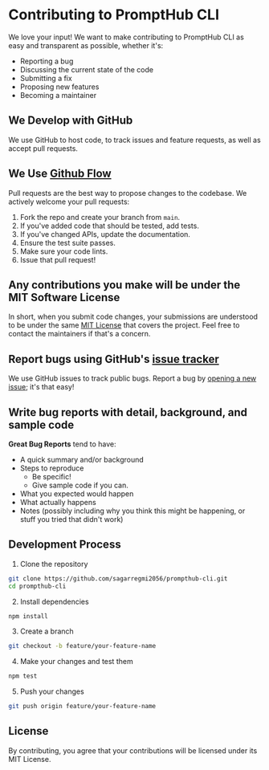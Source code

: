 # Contributing to PromptHub CLI

We love your input! We want to make contributing to PromptHub CLI as easy and transparent as possible, whether it's:

- Reporting a bug
- Discussing the current state of the code
- Submitting a fix
- Proposing new features
- Becoming a maintainer

## We Develop with GitHub
We use GitHub to host code, to track issues and feature requests, as well as accept pull requests.

## We Use [Github Flow](https://guides.github.com/introduction/flow/index.html)
Pull requests are the best way to propose changes to the codebase. We actively welcome your pull requests:

1. Fork the repo and create your branch from `main`.
2. If you've added code that should be tested, add tests.
3. If you've changed APIs, update the documentation.
4. Ensure the test suite passes.
5. Make sure your code lints.
6. Issue that pull request!

## Any contributions you make will be under the MIT Software License
In short, when you submit code changes, your submissions are understood to be under the same [MIT License](http://choosealicense.com/licenses/mit/) that covers the project. Feel free to contact the maintainers if that's a concern.

## Report bugs using GitHub's [issue tracker](https://github.com/sagarregmi2056/prompthub-cli/issues)
We use GitHub issues to track public bugs. Report a bug by [opening a new issue](https://github.com/sagarregmi2056/prompthub-cli/issues/new); it's that easy!

## Write bug reports with detail, background, and sample code

**Great Bug Reports** tend to have:

- A quick summary and/or background
- Steps to reproduce
  - Be specific!
  - Give sample code if you can.
- What you expected would happen
- What actually happens
- Notes (possibly including why you think this might be happening, or stuff you tried that didn't work)

## Development Process

1. Clone the repository
```bash
git clone https://github.com/sagarregmi2056/prompthub-cli.git
cd prompthub-cli
```

2. Install dependencies
```bash
npm install
```

3. Create a branch
```bash
git checkout -b feature/your-feature-name
```

4. Make your changes and test them
```bash
npm test
```

5. Push your changes
```bash
git push origin feature/your-feature-name
```

## License
By contributing, you agree that your contributions will be licensed under its MIT License. 